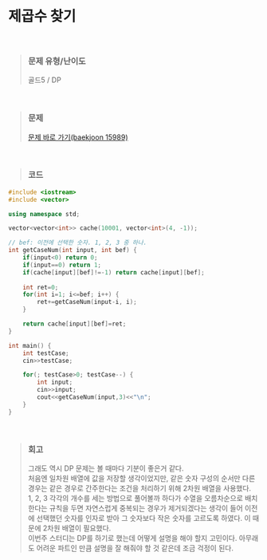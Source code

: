 제곱수 찾기
====
<br/>

>### 문제 유형/난이도
>골드5 / DP
<br/>

>### 문제
> <a href="https://www.acmicpc.net/problem/15989">문제 바로 가기(baekjoon 15989)</a>

<br/>

>### 코드
```C++
#include <iostream>
#include <vector>

using namespace std;

vector<vector<int>> cache(10001, vector<int>(4, -1));

// bef: 이전에 선택한 숫자. 1, 2, 3 중 하나.
int getCaseNum(int input, int bef) {
    if(input<0) return 0;
    if(input==0) return 1;
    if(cache[input][bef]!=-1) return cache[input][bef];
 
    int ret=0;
    for(int i=1; i<=bef; i++) {
        ret+=getCaseNum(input-i, i);
    }

    return cache[input][bef]=ret;
}

int main() {
    int testCase;
    cin>>testCase;

    for(; testCase>0; testCase--) {
        int input;
        cin>>input;
        cout<<getCaseNum(input,3)<<"\n";
    }
}
```
<br/>

>### 회고
>그래도 역시 DP 문제는 볼 때마다 기분이 좋은거 같다.  
>처음엔 일차원 배열에 값을 저장할 생각이었지만, 같은 숫자 구성의 순서만 다른 경우는 같은 경우로 간주한다는 조건을 처리하기 위해 2차원 배열을  사용했다.  
>1, 2, 3 각각의 개수를 세는 방법으로 풀어볼까 하다가 수열을 오름차순으로 배치한다는 규칙을 두면 자연스럽게 중복되는 경우가 제거되겠다는 생각이 들어 이전에 선택했던 숫자를 인자로 받아 그 숫자보다 작은 숫자를 고르도록 하였다. 이 때문에 2차원 배열이 필요했다.  
>이번주 스터디는 DP를 하기로 했는데 어떻게 설명을 해야 할지 고민이다. 아무래도 어려운 파트인 만큼 설명을 잘 해줘야 할 것 같은데 조금 걱정이 된다.  
